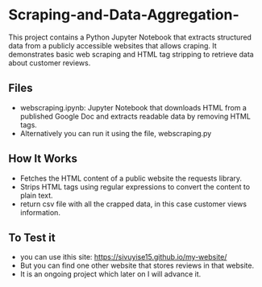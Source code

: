 # Scraping-and-Data-Aggregation-
This project contains a Python Jupyter Notebook that extracts structured data from a publicly accessible websites that allows craping. It demonstrates basic web scraping and HTML tag stripping to retrieve data about customer reviews.

## Files
- webscraping.ipynb: Jupyter Notebook that downloads HTML from a published Google Doc and extracts readable data by removing HTML tags.
- Alternatively you can run it using the file, webscraping.py

## How It Works
- Fetches the HTML content of a public website the requests library.
- Strips HTML tags using regular expressions to convert the content to plain text.
- return  csv file with all the crapped data, in this case customer views information.

## To Test it
- you can use ithis site: https://sivuyise15.github.io/my-website/
- But you can find one other website that stores reviews in that website.
- It is an ongoing project which later on I will advance it.
